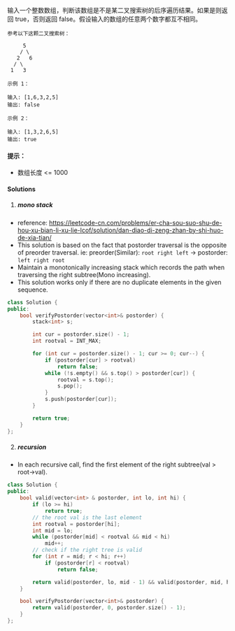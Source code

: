 输入一个整数数组，判断该数组是不是某二叉搜索树的后序遍历结果。如果是则返回 true，否则返回 false。假设输入的数组的任意两个数字都互不相同。

 

```
参考以下这颗二叉搜索树：

     5
    / \
   2   6
  / \
 1   3

示例 1：

输入: [1,6,3,2,5]
输出: false

示例 2：

输入: [1,3,2,6,5]
输出: true
```
 

#### 提示：

-    数组长度 <= 1000

#### Solutions

1. ##### mono stack

- reference: https://leetcode-cn.com/problems/er-cha-sou-suo-shu-de-hou-xu-bian-li-xu-lie-lcof/solution/dan-diao-di-zeng-zhan-by-shi-huo-de-xia-tian/
- This solution is based on the fact that postorder traversal is the opposite of preorder traversal. ie: preorder(Similar): `root right left` -> postorder: `left right root` 
- Maintain a monotonically increasing stack which records the path when traversing the right subtree(Mono increasing).
- This solution works only if there are no duplicate elements in the given sequence.

```c++
class Solution {
public:
    bool verifyPostorder(vector<int>& postorder) {
        stack<int> s;

        int cur = postorder.size() - 1;
        int rootval = INT_MAX;

        for (int cur = postorder.size() - 1; cur >= 0; cur--) {
            if (postorder[cur] > rootval)
                return false;
            while (!s.empty() && s.top() > postorder[cur]) {
                rootval = s.top();
                s.pop();
            }
            s.push(postorder[cur]);
        }

        return true;
    }
};
```


2. ##### recursion

- In each recursive call, find the first element of the right subtree(val > root->val).

```c++
class Solution {
public:
    bool valid(vector<int> & postorder, int lo, int hi) {
        if (lo >= hi)
            return true;
        // the root val is the last element
        int rootval = postorder[hi];
        int mid = lo;
        while (postorder[mid] < rootval && mid < hi)
            mid++;
        // check if the right tree is valid
        for (int r = mid; r < hi; r++)
            if (postorder[r] < rootval)
                return false;

        return valid(postorder, lo, mid - 1) && valid(postorder, mid, hi - 1);
    }

    bool verifyPostorder(vector<int>& postorder) {
        return valid(postorder, 0, postorder.size() - 1);
    }
};
```